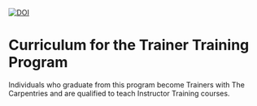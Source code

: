 [![DOI](https://zenodo.org/badge/DOI/10.5281/zenodo.6620558.svg)](https://doi.org/10.5281/zenodo.6620558)

# Curriculum for the Trainer Training Program

Individuals who graduate from this program become Trainers with The Carpentries and are qualified to teach Instructor Training courses.


